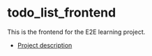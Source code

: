 # todo_list_frontend

This is the frontend for the E2E learning project.

- [Project description](https://www.notion.so/freshequities/Milestone-1-Full-Stack-Web-Development-dcfe68333e024841826381ebe578af6f)

